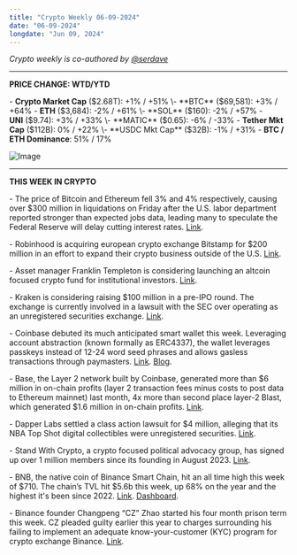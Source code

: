 ```yaml
---
title: "Crypto Weekly 06-09-2024"
date: "06-09-2024"
longdate: "Jun 09, 2024"
---
```


*Crypto weekly is co-authored by [@serdave](https://twitter.com/serdave_eth)*

---

**PRICE CHANGE: WTD/YTD**

\- **Crypto Market Cap** ($2.68T): +1% / +51%
\- **BTC** ($69,581): +3% / +64%
\- **ETH** ($3,684): -2% / +61%
\- **SOL** ($160): -2% / +57%
\- **UNI** ($9.74): +3% / +33%
\- **MATIC** ($0.65): -6% / -33% 
\- **Tether Mkt Cap** ($112B): 0% / +22%  
\- **USDC Mkt Cap** ($32B): -1% / +31% 
\- **BTC / ETH Dominance**: 51% / 17%

![Image](/images/06-09-2024-1.png)

--- 

**THIS WEEK IN CRYPTO**

\- The price of Bitcoin and Ethereum fell 3% and 4% respectively, causing over $300 million in liquidations on Friday after the U.S. labor department reported stronger than expected jobs data, leading many to speculate the Federal Reserve will delay cutting interest rates. [Link](https://decrypt.co/234422/bitcoin-price-tanks-nearly-300-million-longs-get-rekt). 

\- Robinhood is acquiring european crypto exchange Bitstamp for $200 million in an effort to expand their crypto business outside of the U.S. [Link](https://www.bloomberg.com/news/articles/2024-06-06/robinhood-to-buy-crypto-exchange-bitstamp-in-global-expansion).

\- Asset manager Franklin Templeton is considering launching an altcoin focused crypto fund for institutional investors. [Link](https://decrypt.co/234197/franklin-templeton-crypto-fund-ethereum-etf-approval).

\- Kraken is considering raising $100 million in a pre-IPO round. The exchange is currently involved in a lawsuit with the SEC over operating as an unregistered securities exchange. [Link](https://www.bloomberg.com/news/articles/2024-06-06/crypto-exchange-kraken-said-to-be-in-talks-for-pre-ipo-fund-raising-round).

\- Coinbase debuted its much anticipated smart wallet this week. Leveraging account abstraction (known formally as ERC4337), the wallet leverages passkeys instead of 12-24 word seed phrases and allows gasless transactions through paymasters. [Link](https://decrypt.co/233925/coinbase-debuts-smart-wallet-gunning-to-bring-1-billion-users-to-crypto). [Blog](https://www.coinbase.com/en-de/blog/a-new-era-in-crypto-wallets-smart-wallet-is-here).

\- Base, the Layer 2 network built by Coinbase, generated more than $6 million in on-chain profits (layer 2 transaction fees minus costs to post data to Ethereum mainnet) last month, 4x more than second place layer-2 Blast, which generated $1.6 million in on-chain profits. [Link](https://decrypt.co/233887/ethereum-layer-2-networks-raking-millions-base-leading).

\- Dapper Labs settled a class action lawsuit for $4 million, alleging that its NBA Top Shot digital collectibles were unregistered securities. [Link](https://decrypt.co/233621/dapper-labs-reaches-4-million-settlement-nba-top-shot-nft-lawsuit).

\- Stand With Crypto, a crypto focused political advocacy group, has signed up over 1 million members since its founding in August 2023. [Link](https://www.coindesk.com/policy/2024/06/05/advocacy-group-stand-with-crypto-says-its-exceeded-one-million-signups/).

\- BNB, the native coin of Binance Smart Chain, hit an all time high this week of $710. The chain’s TVL hit $5.6b this week, up 68% on the year and the highest it's been since 2022. [Link](https://decrypt.co/234164/binance-coin-bnb-sets-all-time-high-as-chain-volume-soars). [Dashboard](https://defillama.com/chain/BSC).

\- Binance founder Changpeng “CZ” Zhao started his four month prison term this week. CZ pleaded guilty earlier this year to charges surrounding his failing to implement an adequate know-your-customer (KYC) program for crypto exchange Binance. [Link](https://www.coindesk.com/policy/2024/06/03/former-binance-ceo-cz-begins-4-month-prison-sentence-in-california/).